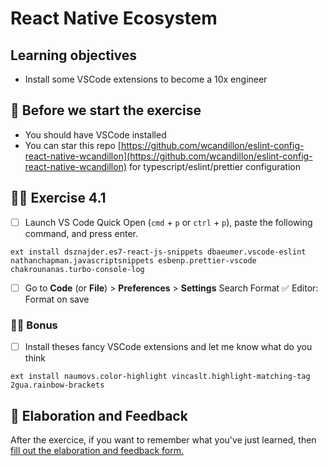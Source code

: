 # React Native Ecosystem

## Learning objectives

- Install some VSCode extensions to become a 10x engineer

## 🥑 Before we start the exercise

- You should have VSCode installed
- You can star this repo [https://github.com/wcandillon/eslint-config-react-native-wcandillon](https://github.com/wcandillon/eslint-config-react-native-wcandillon) for typescript/eslint/prettier configuration

## 🤸‍♀️ Exercise 4.1

- [ ] Launch VS Code Quick Open (`cmd` + `p` or `ctrl` + `p`), paste the following command, and press enter.

```console
ext install dsznajder.es7-react-js-snippets dbaeumer.vscode-eslint nathanchapman.javascriptsnippets esbenp.prettier-vscode chakrounanas.turbo-console-log
```

- [ ] Go to **Code** (or **File**) > **Preferences** > **Settings**
      Search Format
      ✅ Editor: Format on save

### 🏋️‍♀️ Bonus

- [ ] Install theses fancy VSCode extensions and let me know what do you think

```console
ext install naumovs.color-highlight vincaslt.highlight-matching-tag 2gua.rainbow-brackets
```

## 🏅 Elaboration and Feedback

<div>
<span>After the exercice, if you want to remember what you've just learned, then </span>
<a rel="noopener noreferrer" target="_blank" href="https://airtable.com/shrBuZqOJL5UeLLF1?prefill_Name=React+Native+Ecosystem&prefill_Exercice=1">
  fill out the elaboration and feedback form.
</a>
</div>
